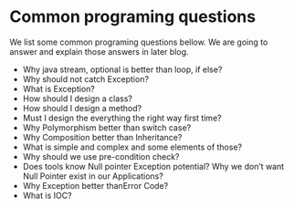 #  Common programing questions

We list some common programing questions bellow. We are going to answer and explain those answers in later blog.

- Why java stream, optional is better than loop, if else?
- Why should not catch Exception?
- What is Exception?
- How should I design a class?
- How should I design a method?
- Must I design the everything the right way first time?
- Why Polymorphism better than switch case?
- Why Composition better than Inheritance?
- What is simple and complex and some elements of those?
- Why should we use pre-condition check?
- Does tools know Null pointer Exception potential? Why we don’t want Null Pointer exist in our Applications?
- Why Exception better thanError Code?
- What is IOC?
